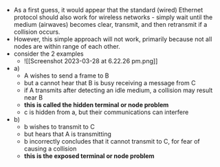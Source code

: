 
- As a first guess, it would appear that the standard (wired) Ethernet protocol should also work for wireless networks - simply wait until the medium (airwaves) becomes clear, transmit, and then retransmit if a collision occurs.
- However, this simple approach will not work, primarily because not all nodes are within range of each other.
- consider the 2 examples 
	- ![[Screenshot 2023-03-28 at 6.22.26 pm.png]]
- a) 
	- A wishes to send a frame to B
	- but a cannot hear that B is busy receiving a message from C
	- if A transmits after detecting an idle medium, a collision may result near B
	- **this is called the hidden terminal or node problem**
	- c is hidden from a, but their communications can interfere 
- b)
	- b wishes to transmit to C
	- but hears that A is transmitting 
	- b incorrectly concludes that it cannot transmit to C, for fear of causing a collision
	- **this is the exposed terminal or node problem** 